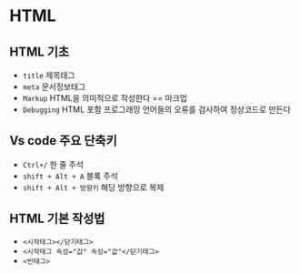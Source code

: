 # HTML
## HTML 기초
* `title` 제목태그
* `meta` 문서정보태그
* `Markup` HTML을 의미적으로 작성한다 == 마크업
* `Debugging` HTML 포함 프로그래밍 언어들의 오류를 검사하여 정상코드로 만든다
## Vs code 주요 단축키
* `Ctrl+/` 한 줄 주석
* `shift + Alt + A` 블록 주석
* `shift + Alt + 방향키` 해당 방향으로 복제
## HTML 기본 작성법
* `<시작태그></닫기태그>`
* `<시작태그 속성="값" 속성="값"</닫기태그>`
* `<빈태그>` 